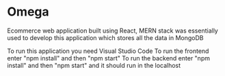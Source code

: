 # Omega
Ecommerce web application built using React, MERN stack was essentially used to develop this application which stores all the data in MongoDB

To run this application you need Visual Studio Code
To run the frontend enter "npm install" and then "npm start"
To run the backend enter "npm install" and then "npm start"
and it should run in the localhost
